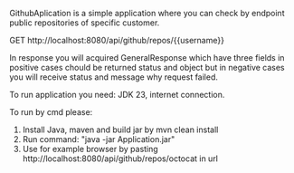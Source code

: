 GithubAplication is a simple application where you can check by endpoint public repositories of specific customer.


GET http://localhost:8080/api/github/repos/{{username}} 

In response you will acquired GeneralResponse
which have three fields in positive cases chould be returned status and object but in negative cases you will receive status and message why request failed.

To run application you need:
JDK 23, 
internet connection.

To run by cmd please:
1. Install Java, maven and build jar by mvn clean install
2. Run command: "java -jar Application.jar"
3. Use for example browser by pasting http://localhost:8080/api/github/repos/octocat in url

